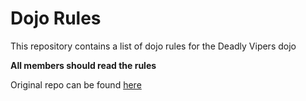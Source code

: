 Dojo Rules
==========

This repository contains a list of dojo rules for the Deadly Vipers dojo

**All members should read the rules**

Original repo can be found [here](https://github.com/deadlyvipers/)

